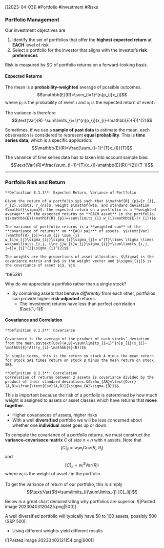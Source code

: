 [[2023-04-03]] #Portfolio #Investment #Risks 

### Portfolio Management
Our investment objectives are
1. Identify the set of portfolios that offer the **highest expected return** at **EACH** level of risk
2. Select a portfolio for the investor that aligns with the investor’s **risk preferences**

Risk is measured by SD of portfolio returns on a forward-looking basis.

#### Expected Returns
The mean is a **probability-weighted** average of possible outcomes.$$\mathbb{E}(R)=\sum_{i=1}^{n}p_{i}x_{i}$$
where $p_{i}$ is the probability of event $i$ and $x_{i}$ is the expected return of event $i$. 

The variance is therefore $$\text{Var}(R)=\sum\limits_{i=1}^{n}p_{i}(x_{i}-\mathbb{E}(R))^{2}$$

Sometimes, if we use a **sample of past data** to estimate the mean, each observation is considered to represent **equal probability**. This is **time series data**, which is a specific application: $$\mathbb{E}(R)=\frac{\sum_{i=1}^{T}x_{i}}{T}$$

The variance of time series data has to taken into account sample bias: $$\text{Var}(R)=\frac{\sum_{i=1}^{T}(x_{i}-\mathbb{E}(R))^{2}}{T-1}$$

---

### Portfolio Risk and Return

```ad-important
**Definition 8.1.1**: Expected Return, Variance of Portfolio

Given the return of a portfolio $p$ such that $\mathbf{R}_{p}=[r_{1}, r_{2},\cdots, r_{n}]$, weight $\mathbf{w}$, and standard deviation $\mathbf{\sigma}$, the expected return on a portfolio is a **weighted average** of the expected returns on **EACH asset** in the portfolio. $$\mathbb{E}(\mathbf{R}_{p})=\sum\limits_{i} w_{i}\mathbb{E}(r_{i})$$

The variance of portfolio returns is a **weighted sum** of the **covariance of returns** on **EACH pair** of assets. $$\text{Var}(\mathbf{R}_{p})=\sum_{i} \sum_{j} w_{i}w_{j}\sigma_{ij}\sigma_{i}\sigma_{j}= w^{T}\times \Sigma \times w=\sum\limits_{i,j, i\ne j}w_{i}w_{j}\sigma_{ij}+\sum\limits_{i,j, i=j}w_{i}^{2}\sigma_{i}^{2}$$

The weights are the proportions of asset allocation. $\Sigma$ is the covariance matrix and $w$ is the weight vector and $\sigma_{ij}$ is the covariance of asset $i$, $j$.
```

^b85381

Why do we appreciate a portfolio rather than a single stock?
- By combining assets that behave *differently* from each other, portfolios can provide higher **risk-adjusted** returns.
	- The investment returns have less than perfect correlation $\set{1,-1}$

#### Covariance and Correlation

```ad-important
**Definition 8.1.2**: Covariance

Covariance is the average of the product of each stocks’ deviation from the mean.$$\text{Cov}(A,B)=\sum\limits_{i=1}^{n}p_{i}(x_{i}-\mathbb{E}(A))(y_{i}-\mathbb{E}(B))$$

In simple terms, this is the return on stock A minus the mean return for stock $A$ times return on stock B minus the mean return on stock $B$.
```

```ad-important
**Definition 8.1.3**: Correlation
Correlation of returns between 2 assets is covariance divided by the product of their standard deviations.$$\rho_{AB}=\text{Corr}(A,B)=\frac{\text{Cov}(A,B)}{\sigma_{A}\sigma_{B}}$$
```

This is important because the risk of a portfolio is determined by how much weight is assigned to assets or asset classes which have returns that **move together**.
- Higher covariances of assets, higher risks
- With a well **diversified** portfolio we will be less concerned about whether one **individual** asset goes up or down

To compute the covariance of a portfolio returns, we must construct the **variance-covariance matrix** $C$ of size $n \times n$ with $n$ assets.  Note that $$[C]_{ij}=w_{i}w_{j}\text{Cov}(R_{i},R_{j})$$ and $$[C]_{ii}=w_{i}^{2}\text{Var}(R_{i})$$
where $w_{i}$ is the weight of asset $i$ in the portfolio.

To get the variance of return of our portfolio, this is simply $$\text{Var}(R)=\sum\limits_{i}\sum\limits_{j} [C]_{ij}$$

Below is a great chart demonstrating why portfolios are superior.
![[Pasted image 20230403120425.png|500]]

A well diversified portfolio will typically have 50 to 100 assets, possibly 500 (S&P 500).
- Using different weights yield different results

![[Pasted image 20230403121154.png|600]]